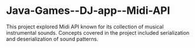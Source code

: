 # Java-Games--DJ-app--Midi-API

This project explored Midi API known for its collection of musical instrumental sounds. 
Concepts covered in the project included serialization and deserialization of sound patterns. 
